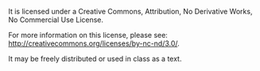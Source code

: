 It is licensed under a Creative Commons, Attribution, No Derivative Works, No Commercial Use License.

For more information on this license, please see: http://creativecommons.org/licenses/by-nc-nd/3.0/.

It may be freely distributed or used in class as a text.